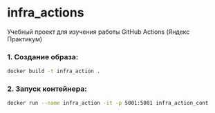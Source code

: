 # infra_actions
Учебный проект для изучения работы GitHub Actions (Яндекс Практикум)

### 1. Создание образа:

```bash
docker build -t infra_action .
```

### 2. Запуск контейнера:

```bash
docker run --name infra_action -it -p 5001:5001 infra_action_cont
```

